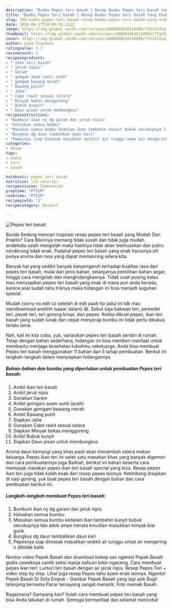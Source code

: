 ```yaml
---
description: "Bumbu Pepes teri basah | Resep Bumbu Pepes teri basah Yang Enak Dan Mudah"
title: "Bumbu Pepes teri basah | Resep Bumbu Pepes teri basah Yang Enak Dan Mudah"
slug: 399-bumbu-pepes-teri-basah-resep-bumbu-pepes-teri-basah-yang-enak-dan-mudah
date: 2020-08-17T20:09:26.232Z
image: https://img-global.cpcdn.com/recipes/a8060ddb3811600b/751x532cq70/pepes-teri-basah-foto-resep-utama.jpg
thumbnail: https://img-global.cpcdn.com/recipes/a8060ddb3811600b/751x532cq70/pepes-teri-basah-foto-resep-utama.jpg
cover: https://img-global.cpcdn.com/recipes/a8060ddb3811600b/751x532cq70/pepes-teri-basah-foto-resep-utama.jpg
author: Lena Stephens
ratingvalue: 3.7
reviewcount: 3
recipeingredient:
- " ikan teri basah"
- " jeruk nipis"
- " Garam"
- " gemgam asam sunti aceh"
- " gemgam bawang merah"
- " Bawang putih"
- " Jahe"
- " Cabe rawit sesuai selara"
- " Minyak bekas menggoreng"
- " Bubuk kunyit"
- " Daun pisan untuk membungkus"
recipeinstructions:
- "Bumbuin ikan ny dg garam dan jeruk nipis"
- "Haluskan semua bumbu"
- "Masukan semua bumbu kedalam ikan tambahin kunyit bubuk secukupnya lalu aduk smpe merata kmudian masukkan minyak biar gurik"
- "Bungkus dg daun tambahkan daun kari"
- "Pepesnya siap dimasak masukkan sedikit air tunggu smpe air mengering n dibolak balik"
categories:
- Resep
tags:
- pepes
- teri
- basah

katakunci: pepes teri basah 
nutrition: 114 calories
recipecuisine: Indonesian
preptime: "PT31M"
cooktime: "PT52M"
recipeyield: "1"
recipecategory: Dessert

---
```



![Pepes teri basah](https://img-global.cpcdn.com/recipes/a8060ddb3811600b/751x532cq70/pepes-teri-basah-foto-resep-utama.jpg)

Bunda Sedang mencari inspirasi resep pepes teri basah yang Mudah Dan Praktis? Cara Bikinnya memang tidak susah dan tidak juga mudah. andaikata salah mengolah maka hasilnya tidak akan memuaskan dan justru cenderung tidak enak. Padahal pepes teri basah yang enak harusnya sih punya aroma dan rasa yang dapat memancing selera kita.

Banyak hal yang sedikit banyak berpengaruh terhadap kualitas rasa dari pepes teri basah, mulai dari jenis bahan, selanjutnya pemilihan bahan segar, hingga cara mengolah dan menghidangkannya. Tidak usah pusing kalau mau menyiapkan pepes teri basah yang enak di mana pun anda berada, karena asal sudah tahu triknya maka hidangan ini bisa menjadi suguhan spesial.

Mudah (sorry no.edit cz setelah di edit pasti hp jadul ini tdk mau mendownload anehhh luaaar dalam) 😄. Sebut saja bakwan teri, perkedel teri, peyek teri, teri goreng krispi, dan pepes. Ketika dibuat pepes, ikan teri basah yang sudah lunak dan cepat menyerap bumbu ini tidak perlu dikukus terlalu lama.


Nah, kali ini kita coba, yuk, variasikan pepes teri basah sendiri di rumah. Tetap dengan bahan sederhana, hidangan ini bisa memberi manfaat untuk membantu menjaga kesehatan tubuhmu sekeluarga. Anda bisa membuat Pepes teri basah menggunakan 11 bahan dan 5 tahap pembuatan. Berikut ini langkah-langkah dalam menyiapkan hidangannya.

<!--inarticleads1-->

##### Bahan-bahan dan bumbu yang diperlukan untuk pembuatan Pepes teri basah:

1. Ambil  ikan teri basah
1. Ambil  jeruk nipis
1. Gunakan  Garam
1. Ambil  gemgam asam sunti (aceh)
1. Gunakan  gemgam bawang merah
1. Ambil  Bawang putih
1. Siapkan  Jahe
1. Gunakan  Cabe rawit sesuai selara
1. Siapkan  Minyak bekas menggoreng
1. Ambil  Bubuk kunyit
1. Siapkan  Daun pisan untuk membungkus


Aroma daun kemangi yang khas pasti akan menambah selera makan keluarga. Pepes ikan teri ini salah satu masakan khas yang banyak digemari dan cara pembuatannya juga Baiklah, berikut ini bahan beserta cara memasak masakan pepes ikan teri basah special yang bisa. Resep pepes ikan teri juga tidak kalah enak dari resep pepes lainnya. Ketimbang disajikan di nasi goreng, yuk buat pepes teri basah dengan bahan dan cara pembuatan berikut ini. 

<!--inarticleads2-->

##### Langkah-langkah membuat Pepes teri basah:

1. Bumbuin ikan ny dg garam dan jeruk nipis
1. Haluskan semua bumbu
1. Masukan semua bumbu kedalam ikan tambahin kunyit bubuk secukupnya lalu aduk smpe merata kmudian masukkan minyak biar gurik
1. Bungkus dg daun tambahkan daun kari
1. Pepesnya siap dimasak masukkan sedikit air tunggu smpe air mengering n dibolak balik


Nonton video Pepek Basah dan download bokep sex ngentot Pepek Basah gratis ceweknya cantik seksi manja nafsuin bikin ngaceng. Cara membuat pepes ikan teri: Lumuri teri basah dengan air jeruk nipis. Resep Pepes Teri + video step by step. Lihat juga resep Pepes tahu ayam enak lainnya. Ngentot Pepek Basah Di Sofa Empuk - Gambar Pepek Basah yang lagi asik Bugil telanjang bersama Pacar tersayang sangat menarik, Foto memek Basah. 

Bagaimana? Gampang kan? Itulah cara membuat pepes teri basah yang bisa Anda lakukan di rumah. Semoga bermanfaat dan selamat mencoba!
